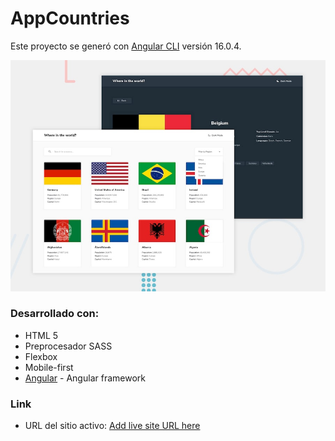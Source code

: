 # AppCountries

Este proyecto se generó con [Angular CLI](https://github.com/angular/angular-cli) versión 16.0.4.

![Design preview for the REST Countries API with color theme switcher coding challenge](./src/assets/img/desktop-preview.jpg)

### Desarrollado con:

- HTML 5
- Preprocesador SASS
- Flexbox
- Mobile-first
- [Angular](https://angular.io/) - Angular framework

### Link

- URL del sitio activo: [Add live site URL here](https://app-countrie.netlify.app/)
